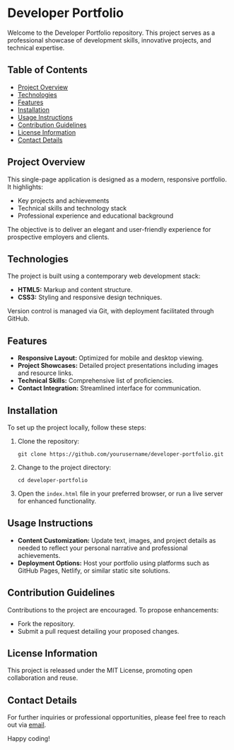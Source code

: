 # Developer Portfolio

Welcome to the Developer Portfolio repository. This project serves as a professional showcase of development skills, innovative projects, and technical expertise.

## Table of Contents

- [Project Overview](#project-overview)
- [Technologies](#technologies)
- [Features](#features)
- [Installation](#installation)
- [Usage Instructions](#usage-instructions)
- [Contribution Guidelines](#contribution-guidelines)
- [License Information](#license-information)
- [Contact Details](#contact-details)

## Project Overview

This single-page application is designed as a modern, responsive portfolio. It highlights:
- Key projects and achievements
- Technical skills and technology stack
- Professional experience and educational background

The objective is to deliver an elegant and user-friendly experience for prospective employers and clients.

## Technologies

The project is built using a contemporary web development stack:
- **HTML5:** Markup and content structure.
- **CSS3:** Styling and responsive design techniques.

Version control is managed via Git, with deployment facilitated through GitHub.

## Features

- **Responsive Layout:** Optimized for mobile and desktop viewing.
- **Project Showcases:** Detailed project presentations including images and resource links.
- **Technical Skills:** Comprehensive list of proficiencies.
- **Contact Integration:** Streamlined interface for communication.

## Installation

To set up the project locally, follow these steps:

1. Clone the repository:
    ```
    git clone https://github.com/yourusername/developer-portfolio.git
    ```
2. Change to the project directory:
    ```
    cd developer-portfolio
    ```
3. Open the `index.html` file in your preferred browser, or run a live server for enhanced functionality.

## Usage Instructions

- **Content Customization:** Update text, images, and project details as needed to reflect your personal narrative and professional achievements.
- **Deployment Options:** Host your portfolio using platforms such as GitHub Pages, Netlify, or similar static site solutions.

## Contribution Guidelines

Contributions to the project are encouraged. To propose enhancements:
- Fork the repository.
- Submit a pull request detailing your proposed changes.

## License Information

This project is released under the MIT License, promoting open collaboration and reuse.

## Contact Details

For further inquiries or professional opportunities, please feel free to reach out via [email](mailto:pankajbepari7@gmail.com).

Happy coding!
